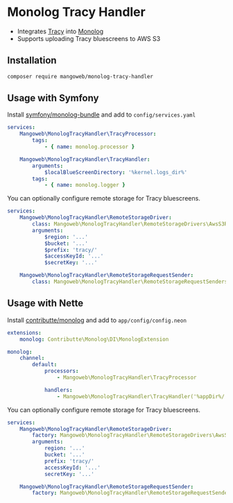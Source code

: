 # Monolog Tracy Handler

* Integrates [Tracy](https://tracy.nette.org) into [Monolog](https://github.com/Seldaek/monolog)
* Supports uploading Tracy bluescreens to AWS S3


## Installation

```bash
composer require mangoweb/monolog-tracy-handler
```


## Usage with Symfony

Install [symfony/monolog-bundle](https://github.com/symfony/monolog-bundle) and add to `config/services.yaml`

```yaml
services:
    Mangoweb\MonologTracyHandler\TracyProcessor:
        tags:
            - { name: monolog.processor }

    Mangoweb\MonologTracyHandler\TracyHandler:
        arguments:
            $localBlueScreenDirectory: '%kernel.logs_dir%'
        tags:
            - { name: monolog.logger }
```

You can optionally configure remote storage for Tracy bluescreens.

```yaml
services:
    Mangoweb\MonologTracyHandler\RemoteStorageDriver:
        class: Mangoweb\MonologTracyHandler\RemoteStorageDrivers\AwsS3RemoteStorageDriver
        arguments:
            $region: '...'
            $bucket: '...'
            $prefix: 'tracy/'
            $accessKeyId: '...'
            $secretKey: '...'

    Mangoweb\MonologTracyHandler\RemoteStorageRequestSender:
        class: Mangoweb\MonologTracyHandler\RemoteStorageRequestSenders\ExecCurlRequestSender
```

## Usage with Nette

Install [contributte/monolog](https://github.com/contributte/monolog) and add to `app/config/config.neon`

```yaml
extensions:
    monolog: Contributte\Monolog\DI\MonologExtension

monolog:
    channel:
        default:
            processors:
                - Mangoweb\MonologTracyHandler\TracyProcessor

            handlers:
                - Mangoweb\MonologTracyHandler\TracyHandler('%appDir%/../log')
```

You can optionally configure remote storage for Tracy bluescreens.

```yaml
services:
    Mangoweb\MonologTracyHandler\RemoteStorageDriver:
        factory: Mangoweb\MonologTracyHandler\RemoteStorageDrivers\AwsS3RemoteStorageDriver
        arguments:
            region: '...'
            bucket: '...'
            prefix: 'tracy/'
            accessKeyId: '...'
            secretKey: '...'

    Mangoweb\MonologTracyHandler\RemoteStorageRequestSender:
        factory: Mangoweb\MonologTracyHandler\RemoteStorageRequestSenders\ExecCurlRequestSender
```
